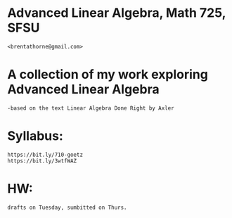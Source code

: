 # Advanced Linear Algebra, Math 725, SFSU

	<brentathorne@gmail.com>

# A collection of my work exploring Advanced Linear Algebra

	-based on the text Linear Algebra Done Right by Axler

# Syllabus:
	https://bit.ly/710-goetz
	https://bit.ly/3wtfWAZ

# HW:
	drafts on Tuesday, sumbitted on Thurs.

